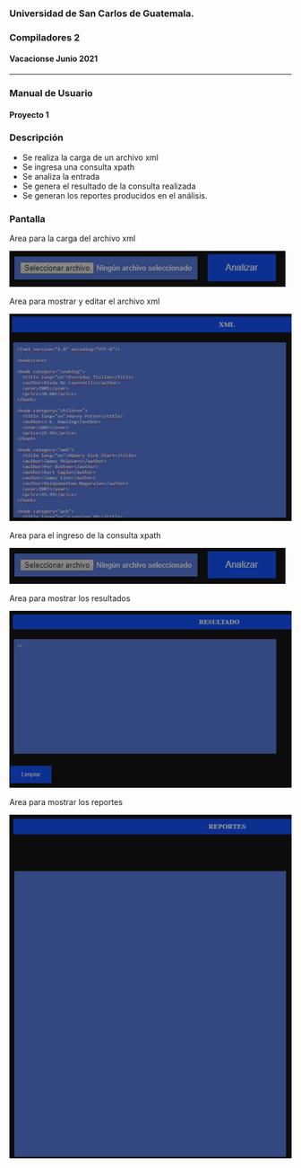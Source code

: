 ### Universidad de San Carlos de Guatemala.
### Compiladores 2
#### Vacacionse Junio 2021
___

### Manual de Usuario
#### Proyecto 1

### Descripción
- Se realiza la carga de un archivo xml
- Se ingresa una consulta xpath
- Se analiza la entrada
- Se genera el resultado de la consulta realizada
- Se generan los reportes producidos en el análisis.

### Pantalla
Area para la carga del archivo xml

![Imagen 1](/images/img3.png)


Area para mostrar y editar el archivo xml

![Imagen 2](/images/img2.png)


Area para el ingreso de la consulta xpath
  
  ![Imagen 3](/images/img3.png)


Area para mostrar los resultados
  
  ![Imagen 4](/images/img4.png)


Area para mostrar los reportes
  
  ![Imagen 5](/images/img5.png)


